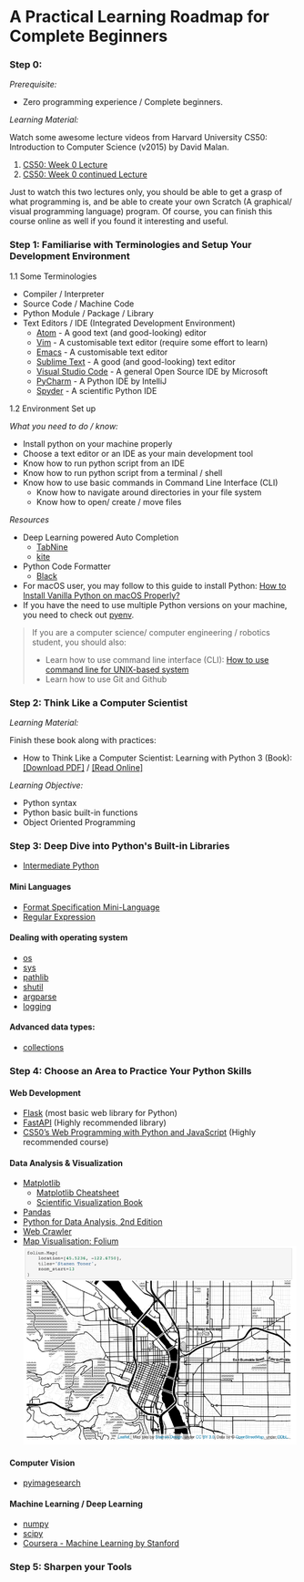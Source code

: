# A Practical Learning Roadmap for Complete Beginners

### Step 0:

_Prerequisite:_

-   Zero programming experience / Complete beginners.

_Learning Material:_

Watch some awesome lecture videos from Harvard University CS50: Introduction to Computer Science (v2015) by David Malan.

1. [CS50: Week 0 Lecture](https://youtu.be/zFenJJtAEzE)
2. [CS50: Week 0 continued Lecture](https://youtu.be/UuFWYOnHwGM)

Just to watch this two lectures only, you should be able to get a grasp of what programming is, and be able to create your own Scratch (A graphical/ visual programming language) program. Of course, you can finish this course online as well if you found it interesting and useful.

### Step 1: Familiarise with Terminologies and Setup Your Development Environment

1.1 Some Terminologies

-   Compiler / Interpreter
-   Source Code / Machine Code
-   Python Module / Package / Library
-   Text Editors / IDE (Integrated Development Environment)
    -   [Atom](https://atom.io) - A good text (and good-looking) editor
    -   [Vim](https://www.vim.org/download.php) - A customisable text editor (require some effort to learn)
    -   [Emacs](https://www.gnu.org/software/emacs/) - A customisable text editor
    -   [Sublime Text](http://www.sublimetext.com) - A good (and good-looking) text editor
    -   [Visual Studio Code](https://code.visualstudio.com) - A general Open Source IDE by Microsoft
    -   [PyCharm](https://www.jetbrains.com/pycharm/) - A Python IDE by IntelliJ
    -   [Spyder](https://www.spyder-ide.org) - A scientific Python IDE

1.2 Environment Set up

_What you need to do / know:_

-   Install python on your machine properly
-   Choose a text editor or an IDE as your main development tool
-   Know how to run python script from an IDE
-   Know how to run python script from a terminal / shell
-   Know how to use basic commands in Command Line Interface (CLI)
    -   Know how to navigate around directories in your file system
    -   Know how to open/ create / move files

_Resources_

-   Deep Learning powered Auto Completion
    -   [TabNine](https://tabnine.com/)
    -   [kite](https://kite.com/)
-   Python Code Formatter
    -   [Black](https://black.readthedocs.io/en/stable/)
-   For macOS user, you may follow to this guide to install Python: [How to Install Vanilla Python on macOS Properly?](docs/python-install-guide.md)
-   If you have the need to use multiple Python versions on your machine, you need to check out [pyenv](https://github.com/pyenv/pyenv).

> If you are a computer science/ computer engineering / robotics student, you should also:
>
> -   Learn how to use command line interface (CLI): [How to use command line for UNIX-based system](https://www.taniarascia.com/how-to-use-the-command-line-for-apple-macos-and-linux/)
> -   Learn how to use Git and Github

### Step 2: Think Like a Computer Scientist

_Learning Material:_

Finish these book along with practices:

-   How to Think Like a Computer Scientist: Learning with Python 3 (Book):
    [[Download PDF]](https://buildmedia.readthedocs.org/media/pdf/howtothink/latest/howtothink.pdf) / [[Read Online]](http://openbookproject.net/thinkcs/python/english3e/)

_Learning Objective:_

-   Python syntax
-   Python basic built-in functions
-   Object Oriented Programming

### Step 3: Deep Dive into Python's Built-in Libraries

-   [Intermediate Python](https://github.com/yasoob/intermediatePython)

#### Mini Languages

-   [Format Specification Mini-Language](https://docs.python.org/3/library/string.html#format-specification-mini-language)
-   [Regular Expression](https://docs.python.org/3/library/re.html)

#### Dealing with operating system

-   [os](https://docs.python.org/3/library/os.html)
-   [sys](https://docs.python.org/3/library/sys.html)
-   [pathlib](https://docs.python.org/3/library/pathlib.html)
-   [shutil](https://docs.python.org/3/library/shutil.html)
-   [argparse](https://docs.python.org/3/library/argparse.html)
-   [logging](https://docs.python.org/3/library/logging.html)

#### Advanced data types:

-   [collections](https://docs.python.org/3/library/collections.html)

### Step 4: Choose an Area to Practice Your Python Skills

#### Web Development

-   [Flask](https://flask.palletsprojects.com/en/1.1.x/) (most basic web library for Python)
-   [FastAPI](https://fastapi.tiangolo.com/) (Highly recommended library)
-   [CS50’s Web Programming with Python and JavaScript](https://cs50.harvard.edu/web/2018/) (Highly recommended course)

#### Data Analysis & Visualization

-   [Matplotlib](https://matplotlib.org/)
    -   [Matplotlib Cheatsheet](https://github.com/rougier/matplotlib-cheatsheet)
    -   [Scientific Visualization Book](https://github.com/rougier/scientific-visualization-book)
-   [Pandas](https://pandas.pydata.org/)
-   [Python for Data Analysis, 2nd Edition](https://learning.oreilly.com/library/view/python-for-data/9781491957653/)
-   [Web Crawler](http://aosabook.org/en/500L/a-web-crawler-with-asyncio-coroutines.html)
-   [Map Visualisation: Folium](https://github.com/python-visualization/folium)
    ![Folium](pics/folium.png)

#### Computer Vision

-   [pyimagesearch](https://www.pyimagesearch.com/)

#### Machine Learning / Deep Learning

-   [numpy](https://numpy.org/doc/stable/)
-   [scipy](https://docs.scipy.org/doc/scipy/reference/)
-   [Coursera - Machine Learning by Stanford](https://www.coursera.org/learn/machine-learning)

### Step 5: Sharpen your Tools
